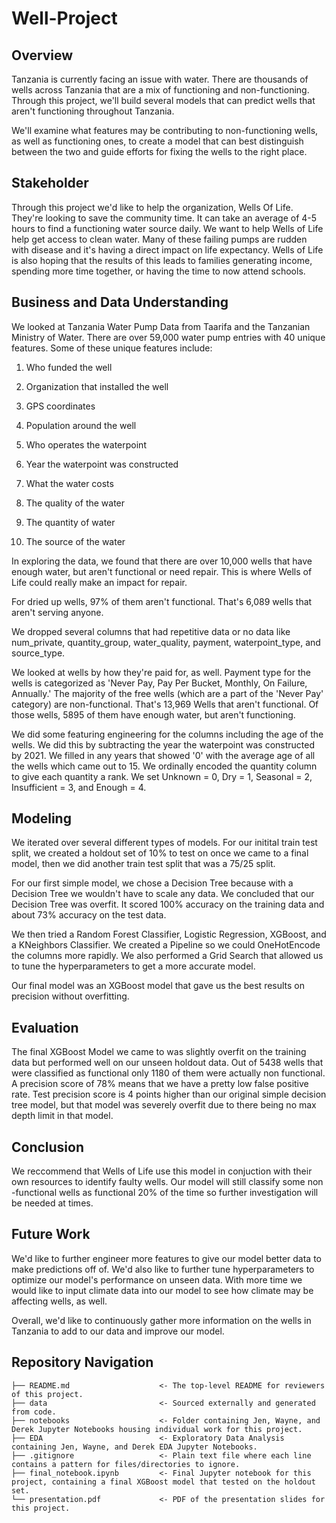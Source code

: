 # Well-Project

## Overview

Tanzania is currently facing an issue with water. There are thousands of wells across Tanzania that are a mix of functioning and non-functioning. Through this project, we'll build several models that can predict wells that aren't functioning throughout Tanzania. 

We'll examine what features may be contributing to non-functioning wells, as well as functioning ones, to create a model that can best distinguish between the two and guide efforts for fixing the wells to the right place. 

## Stakeholder 

Through this project we'd like to help the organization, Wells Of Life. They're looking to save the community time. It can take an average of 4-5 hours to find a functioning water source daily. We want to help Wells of Life help get access to clean water. Many of these failing pumps are rudden with disease and it's having a direct impact on life expectancy. Wells of Life is also hoping that the results of this leads to families generating income, spending more time together, or having the time to now attend schools. 

## Business and Data Understanding

We looked at Tanzania Water Pump Data from Taarifa and the Tanzanian Ministry of Water. There are over 59,000 water pump entries with 40 unique features. Some of these unique features include: 

1. Who funded the well

2. Organization that installed the well

3. GPS coordinates

4. Population around the well

5. Who operates the waterpoint

6. Year the waterpoint was constructed

7. What the water costs

8. The quality of the water

9. The quantity of water

10. The source of the water

In exploring the data, we found that there are over 10,000 wells that have enough water, but aren't functional or need repair. This is where Wells of Life could really make an impact for repair. 

For dried up wells, 97% of them aren't functional. That's 6,089 wells that aren't serving anyone. 

We dropped several columns that had repetitive data or no data like num_private, quantity_group, water_quality, payment, waterpoint_type, and source_type. 

We looked at wells by how they're paid for, as well. Payment type for the wells is categorized as 'Never Pay, Pay Per Bucket, Monthly, On Failure, Annually.' The majority of the free wells (which are a part of the 'Never Pay' category) are non-functional. That's 13,969 Wells that aren't functional. Of those wells, 5895 of them have enough water, but aren't functioning. 

We did some featuring engineering for the columns including the age of the wells. We did this by subtracting the year the waterpoint was constructed by 2021. We filled in any years that showed '0' with the average age of all the wells which came out to 15. We ordinally encoded the quantity column to give each quantity a rank. We set Unknown = 0, Dry = 1, Seasonal = 2, Insufficient = 3, and Enough = 4. 

## Modeling

We iterated over several different types of models. For our initital train test split, we created a holdout set of 10% to test on once we came to a final model, then we did another train test split that was a 75/25 split. 

For our first simple model, we chose a Decision Tree because with a Decision Tree we wouldn't have to scale any data. We concluded that our Decision Tree was overfit. It scored 100% accuracy on the training data and about 73% accuracy on the test data. 

We then tried a Random Forest Classifier, Logistic Regression, XGBoost, and a KNeighbors Classifier. We created a Pipeline so we could OneHotEncode the columns more rapidly. We also performed a Grid Search that allowed us to tune the hyperparameters to get a more accurate model. 

Our final model was an XGBoost model that gave us the best results on precision without overfitting. 

## Evaluation

The final XGBoost Model we came to was slightly overfit on the training data but performed well on our unseen holdout data. Out of 5438 wells that were classified as functional only 1180 of them were actually non functional.  A precision score of 78% means that we have a pretty low false positive rate. Test precision score is 4 points higher than our original simple decision tree model, but that model was severely overfit due to there being no max depth limit in that model. 

## Conclusion

We reccommend that Wells of Life use this model in conjuction with their own resources to identify faulty wells. Our model will still classify some non -functional wells as functional 20% of the time so further investigation will be needed at times.

## Future Work

We'd like to further engineer more features to give our model better data to make predictions off of. We'd also like to further tune hyperparameters to optimize our model's performance on unseen data. With more time we would like to input climate data into our model to see how climate may be affecting wells, as well. 

Overall, we'd like to continuously gather more information on the wells in Tanzania to add to our data and improve our model.

## Repository Navigation

```
├── README.md                    <- The top-level README for reviewers of this project. 
├── data                         <- Sourced externally and generated from code. 
├── notebooks                    <- Folder containing Jen, Wayne, and Derek Jupyter Notebooks housing individual work for this project. 
├── EDA                          <- Exploratory Data Analysis containing Jen, Wayne, and Derek EDA Jupyter Notebooks. 
├── .gitignore                   <- Plain text file where each line contains a pattern for files/directories to ignore.
├── final_notebook.ipynb         <- Final Jupyter notebook for this project, containing a final XGBoost model that tested on the holdout set. 
└── presentation.pdf             <- PDF of the presentation slides for this project.                 
